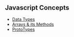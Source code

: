## Javascript Concepts

- [Data Types](./Datatypes.md)
- [Arrays & its Methods](./Arrays&Methods.md)
- [ProtoTypes](./Prototype.md)
